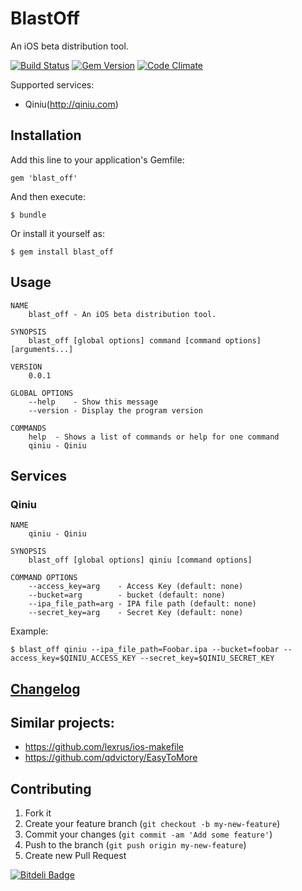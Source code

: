 # BlastOff

An iOS beta distribution tool.

[![Build Status](https://travis-ci.org/linjunpop/blast_off.png?branch=master)](https://travis-ci.org/linjunpop/blast_off)
[![Gem Version](https://badge.fury.io/rb/blast_off.png)](http://badge.fury.io/rb/blast_off)
[![Code Climate](https://codeclimate.com/github/linjunpop/blast_off.png)](https://codeclimate.com/github/linjunpop/blast_off)

Supported services:

* Qiniu(http://qiniu.com)

## Installation

Add this line to your application's Gemfile:

    gem 'blast_off'

And then execute:

    $ bundle

Or install it yourself as:

    $ gem install blast_off

## Usage

```
NAME
    blast_off - An iOS beta distribution tool.

SYNOPSIS
    blast_off [global options] command [command options] [arguments...]

VERSION
    0.0.1

GLOBAL OPTIONS
    --help    - Show this message
    --version - Display the program version

COMMANDS
    help  - Shows a list of commands or help for one command
    qiniu - Qiniu
```

## Services

### Qiniu

```
NAME
    qiniu - Qiniu

SYNOPSIS
    blast_off [global options] qiniu [command options]

COMMAND OPTIONS
    --access_key=arg    - Access Key (default: none)
    --bucket=arg        - bucket (default: none)
    --ipa_file_path=arg - IPA file path (default: none)
    --secret_key=arg    - Secret Key (default: none)
```

Example:

`$ blast_off qiniu --ipa_file_path=Foobar.ipa --bucket=foobar --access_key=$QINIU_ACCESS_KEY --secret_key=$QINIU_SECRET_KEY`

## [Changelog](CHANGELOG.md)

## Similar projects:

* https://github.com/lexrus/ios-makefile
* https://github.com/qdvictory/EasyToMore

## Contributing

1. Fork it
2. Create your feature branch (`git checkout -b my-new-feature`)
3. Commit your changes (`git commit -am 'Add some feature'`)
4. Push to the branch (`git push origin my-new-feature`)
5. Create new Pull Request


[![Bitdeli Badge](https://d2weczhvl823v0.cloudfront.net/linjunpop/blast_off/trend.png)](https://bitdeli.com/free "Bitdeli Badge")

